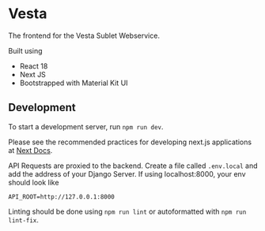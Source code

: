 # Vesta

The frontend for the Vesta Sublet Webservice.

Built using
- React 18
- Next JS 
- Bootstrapped with Material Kit UI

## Development

To start a development server, run `npm run dev`.

Please see the recommended practices for developing next.js applications at [Next Docs](https://nextjs.org/docs).

API Requests are proxied to the backend. 
Create a file called `.env.local` and add the address of your Django Server.
If using localhost:8000, your env should look like 

```
API_ROOT=http://127.0.0.1:8000
```

Linting should be done using `npm run lint` or autoformatted with `npm run lint-fix`.
